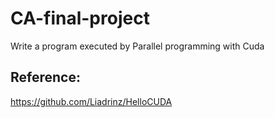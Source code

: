 # CA-final-project
Write a program executed by Parallel programming with Cuda
## Reference:
https://github.com/Liadrinz/HelloCUDA
